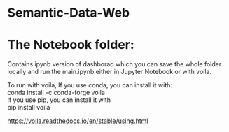 # Semantic-Data-Web

# The Notebook folder:

Contains ipynb version of dashborad which you can save the whole folder locally and run the main.ipynb either in Jupyter Notebook or with voila.

To run with voila, 
If you use conda, you can install it with:  
 conda install -c conda-forge voila  
If you use pip, you can install it with  
 pip install voila  

 
		    


https://voila.readthedocs.io/en/stable/using.html
